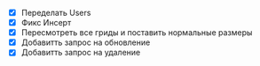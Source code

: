 - [x] Переделать Users
- [x] Фикс Инсерт
- [x] Пересмотреть все гриды и поставить нормальные размеры
- [x] Добавитть запрос на обновление
- [x] Добавитть запрос на удаление
